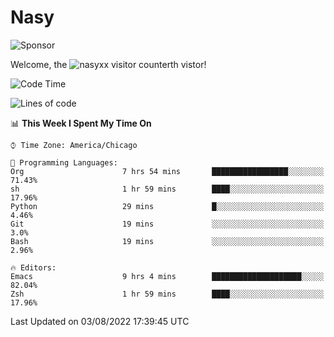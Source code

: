 # Nasy

<!--
<p align="center">
<img height="200" src="https://github-readme-stats.vercel.app/api?username=nasyxx&count_private=true&show_icons=true&theme=dracula&include_all_commits=true"/>
<img height="200" src="https://github-readme-stats.vercel.app/api/top-langs/?username=nasyxx&theme=dracula&hide=html,jupyter+notebook&count_private=true&show_icons=true"/>
</p>

  
----------------
-->

![Sponsor](https://img.shields.io/static/v1.svg?label=Sponsor&message=%E2%9D%A4&logo=GitHub&style=flat&color=pink)
 
Welcome, the ![nasyxx visitor counter](https://count.getloli.com/get/@nasyxx?theme=rule34)th vistor!
 
<!--START_SECTION:waka-->
![Code Time](http://img.shields.io/badge/Code%20Time-2%2C536%20hrs%2033%20mins-blue)

![Lines of code](https://img.shields.io/badge/From%20Hello%20World%20I%27ve%20Written-5%20Million%20lines%20of%20code-blue)

📊 **This Week I Spent My Time On** 

```text
⌚︎ Time Zone: America/Chicago

💬 Programming Languages: 
Org                      7 hrs 54 mins       █████████████████░░░░░░░░   71.43% 
sh                       1 hr 59 mins        ████░░░░░░░░░░░░░░░░░░░░░   17.96% 
Python                   29 mins             █░░░░░░░░░░░░░░░░░░░░░░░░   4.46% 
Git                      19 mins             ░░░░░░░░░░░░░░░░░░░░░░░░░   3.0% 
Bash                     19 mins             ░░░░░░░░░░░░░░░░░░░░░░░░░   2.96%

🔥 Editors: 
Emacs                    9 hrs 4 mins        ████████████████████░░░░░   82.04% 
Zsh                      1 hr 59 mins        ████░░░░░░░░░░░░░░░░░░░░░   17.96%

```


 Last Updated on 03/08/2022 17:39:45 UTC
<!--END_SECTION:waka-->

<!-- ![visitors](https://visitor-badge.laobi.icu/badge?page_id=nasyxx.nasyxx) -->
